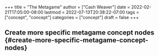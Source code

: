 +++
title = "The Metagame"
author = ["Cash Weaver"]
date = 2022-02-21T17:05:00-08:00
lastmod = 2022-07-13T20:38:22-07:00
tags = ["concept", "concept"]
categories = ["concept"]
draft = false
+++

## Create more specific metagame concept nodes {#create-more-specific-metagame-concept-nodes}
